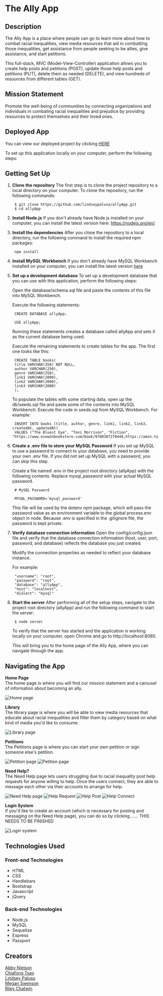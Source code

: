 # The Ally App

## Description
The Ally App is a place where people can go to learn more about how to combat racial inequalities, view media resources that aid in combatting those inequalities, get assistance from people seeking to be allies, give assistance, and start petitions. 

This full-stack, MVC (Model-View-Controller) application allows you to create help posts and petitions (POST), update those help posts and petitions (PUT), delete them as needed (DELETE), and view hundreds of resources from different tables (GET).

## Mission Statement
Promote the well-being of communities by connecting organizations and individuals in combating racial inequalities and prejudice by providing resources to protect themselves and their loved ones.

## Deployed App
You can view our deployed project by clicking <a href="https://ally-resources.herokuapp.com/">HERE</a>

To set up this application locally on your computer, perform the following steps:

## Getting Set Up
1. **Clone the repository**
The first step is to clone the project repository to a local directory on your computer. To clone the repository, run the following commands:

        $ git clone https://github.com/lindseypaluso/allyApp.git
        $ cd allyApp

2. **Install Node.js**
If you don't already have Node.js installed on your computer, you can install the latest version here: https://nodejs.org/en/.

3. **Install the dependencies**
After you clone the repository to a local directory, run the following command to install the required npm packages:

        npm install

4. **Install MySQL Workbench**
If you don't already have MySQL Workbench installed on your computer, you can install the latest version [here](https://www.mysql.com/products/workbench/)

5. **Set up a development database**
To set up a development database that you can use with this application, perform the following steps:

    Open the database/schema.sql file and paste the contents of this file into MySQL Workbench.

    Execute the following statements:

        CREATE DATABASE allyApp;

        USE allyApp;
  
    Running these statements creates a database called allyApp and sets it as the current database being used.

    Execute the remaining statements to create tables for the app. The first one looks like this:

        CREATE TABLE books(
        title VARCHAR(350) NOT NULL,
        author VARCHAR(250),
        genre VARCHAR(250),
        link1 VARCHAR(2000),
        link2 VARCHAR(2000),
        link3 VARCHAR(2000)
        );
  
    To populate the tables with some starting data, open up the db/seeds.sql file and paste some of the contents into MySQL Workbench. Execute the code in seeds.sql from MySQL Workbench. For example:

        INSERT INTO books (title, author, genre, link1, link2, link3, createdAt, updatedAt) 
        VALUES ("The Bluest Eye", "Toni Morrison", "Fiction", "https://www.esowonbookstore.com/book/9780307278449,https://amzn.to/2XOk3Xi");
        
6. **Create a .env file to store your MySQL Password**
If you set up MySQL to use a password to connect to your database, you need to provide your own .env file. If you did not set up MySQL with a password, you can skip this step.

    Create a file named .env in the project root directory (allyApp) with the following contents. Replace mysql_password with your actual MySQL password.

        # MySQL Password

        MYSQL_PASSWORD='mysql_password'

    This file will be used by the dotenv npm package, which will pass the password value as an environment variable to the global process.env object in node. Because .env is specified in the .gitignore file, the password is kept private.

7. **Verify database connection information**
Open the config/config.json file and verify that the database connection information (host, user, port, password, and database) reflects the database you just created.

    Modify the connection properties as needed to reflect your database instance.

    For example:

        "username": "root",
        "password": "root",
        "database": "allyApp",
        "host": "localhost",
        "dialect": "mysql"

8. **Start the server**
After performing all of the setup steps, navigate to the project root directory (allyApp) and run the following command to start the server:

        $ node server

    To verify that the server has started and the application is working locally on your computer, open Chrome and go to http://localhost:8080.

    This will bring you to the home page of the Ally App, where you can navigate through the app.

## Navigating the App
**Home Page** <br>
The home page is where you will find our mission statement and a carousel of information about becoming an ally.

![Home page](./public/img/readme/home.png)

**Library** <br>
The library page is where you will be able to view media resources that educate about racial inequalities and filter them by category based on what kind of media you'd like to consume.

![Library page](./public/img/readme/library.png)

**Petitions** <br>
The Petitions page is where you can start your own petition or sign someone else's petition.

![Petition page](./public/img/readme/petitions.png)
![Petition page](./public/img/readme/Create-Petition.png)

**Need Help?** <br>
The Need Help page lets users struggling due to racial inequality post help requests for anyone willing to help. Once the users connect, they are able to message each other via their accounts to arrange for help.

![Need Help page](./public/img/readme/Need-Help.png)
![Help Request](./public/img/readme/help_request.png)
![Help Post](./public/img/readme/help_post.png)
![Help Connect](./public/img/readme/connect.png)

**Login System** <br>
If you'd like to create an account (which is necessary for posting and messaging on the Need Help page), you can do so by clicking....... THIS NEEDS TO BE FINISHED

![Login system](./public/img/readme/home.png)

## Technologies Used
### Front-end Technologies 
* HTML
* CSS
* Handlebars
* Bootstrap
* Javascript
* jQuery

### Back-end Technologies
* Node.js
* MySQL
* Sequelize
* Express
* Passport

## Creators
[Abby Nielson](https://github.com/aanielson) <br>
[Chiafong Tsao](https://github.com/cftgithub) <br>
[Lindsey Paluso](https://github.com/lindseypaluso) <br>
[Megan Swenson](https://github.com/megswen) <br>
[Riley Chatwin](https://github.com/Rileychatwin)
